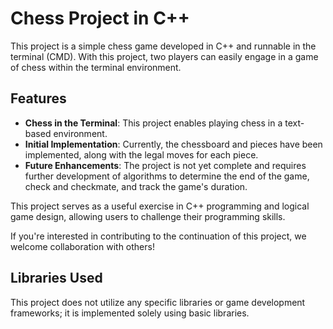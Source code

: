 # Chess Project in C++

This project is a simple chess game developed in C++ and runnable in the terminal (CMD). With this project, two players can easily engage in a game of chess within the terminal environment.

## Features

- **Chess in the Terminal**: This project enables playing chess in a text-based environment.
- **Initial Implementation**: Currently, the chessboard and pieces have been implemented, along with the legal moves for each piece.
- **Future Enhancements**: The project is not yet complete and requires further development of algorithms to determine the end of the game, check and checkmate, and track the game's duration.

This project serves as a useful exercise in C++ programming and logical game design, allowing users to challenge their programming skills. 

If you're interested in contributing to the continuation of this project, we welcome collaboration with others!

## Libraries Used

This project does not utilize any specific libraries or game development frameworks; it is implemented solely using basic libraries.
